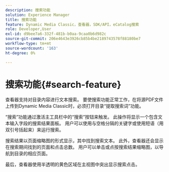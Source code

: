 ```yaml
---
description: 搜索功能
solution: Experience Manager
title: 搜索功能
feature: Dynamic Media Classic，查看器，SDK/API，eCatalog搜索
role: Developer,User
exl-id: d9bee7a6-332f-481b-b0aa-9caa0b6d982c
source-git-commit: 206e4643e3926cb85b4be2189743578f88180be7
workflow-type: tm+mt
source-wordcount: '163'
ht-degree: 0%

---
```


# 搜索功能{#search-feature}

查看器支持对目录内容进行文本搜索。 要使搜索功能正常工作，在将源PDF文件上传到Dynamic Media Classic时，必须打开目录“提取搜索词”功能。

“搜索”功能通过激活主工具栏中的“搜索”按钮来触发。 此操作将显示一个包含文本输入字段的搜索结果面板。 用户可以使用与空格分隔的关键字或使用短语（用双引号括起来）来运行搜索。

搜索结果以页面缩略图的形式显示，其中找到搜索文本。 此外，查看器还会显示在搜索期间找到的页面和点击总数。 用户可以单击或点按搜索结果缩略图，以导航到目录的相应页面。

最后，查看器使用半透明的黄色区域在主视图中突出显示搜索点击。
